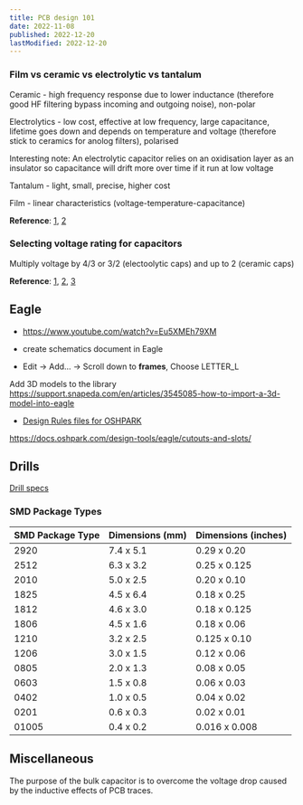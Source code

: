 ```yaml
---
title: PCB design 101
date: 2022-11-08
published: 2022-12-20
lastModified: 2022-12-20
---
```


### Film vs ceramic vs electrolytic vs tantalum

Ceramic - high frequency response due to lower inductance (therefore good HF filtering bypass incoming and outgoing noise), non-polar

Electrolytics - low cost, effective at low frequency, large capacitance, lifetime goes down and depends on temperature and voltage (therefore stick to ceramics for anolog filters), polarised

Interesting note:  An electrolytic capacitor relies on an oxidisation layer as an insulator so capacitance will drift more over time if it run at low voltage

Tantalum - light, small, precise, higher cost

Film - linear characteristics (voltage-temperature-capacitance)

**Reference**: [1](https://electronics.stackexchange.com/questions/232631/ceramic-caps-vs-electrolytic-what-are-the-tangible-differences-in-use), [2](https://electronics.stackexchange.com/questions/69919/ceramic-vs-film-capacitor-which-one-is-preferred-in-audio-circuits)


### Selecting voltage rating for capacitors

Multiply voltage by 4/3 or 3/2 (electoolytic caps) and up to 2 (ceramic caps)

**Reference**: [1](https://electronics.stackexchange.com/questions/15700/selecting-voltage-rating-for-capacitors), [2](http://www.learningaboutelectronics.com/Articles/What-does-the-voltage-rating-on-a-capacitor-mean), [3](https://resources.pcb.cadence.com/blog/2022-ceramic-capacitor-voltage-ratings-here-is-what-you-need-to-know)

## Eagle

- https://www.youtube.com/watch?v=Eu5XMEh79XM

- create schematics document in Eagle
- Edit -> Add... -> Scroll down to **frames**, Choose LETTER_L

Add 3D models to the library https://support.snapeda.com/en/articles/3545085-how-to-import-a-3d-model-into-eagle
- [Design Rules files for OSHPARK](https://docs.oshpark.com/design-tools/eagle/design-rules-files/)

https://docs.oshpark.com/design-tools/eagle/cutouts-and-slots/


## Drills

[Drill specs](https://docs.oshpark.com/submitting-orders/drill-specs/)


### SMD Package Types

SMD Package Type | Dimensions (mm) | Dimensions (inches)
-----|-----------|-------------
2920 | 7.4 x 5.1 | 0.29 x 0.20
2512 | 6.3 x 3.2 | 0.25 x 0.125
2010 | 5.0 x 2.5 | 0.20 x 0.10
1825 | 4.5 x 6.4 | 0.18 x 0.25
1812 | 4.6 x 3.0 | 0.18 x 0.125
1806 | 4.5 x 1.6 | 0.18 x 0.06
1210 | 3.2 x 2.5 | 0.125 x 0.10
1206 | 3.0 x 1.5 | 0.12 x 0.06
0805 | 2.0 x 1.3 | 0.08 x 0.05
0603 | 1.5 x 0.8 | 0.06 x 0.03
0402 | 1.0 x 0.5 | 0.04 x 0.02
0201 | 0.6 x 0.3 | 0.02 x 0.01
01005 | 0.4 x 0.2 | 0.016 x 0.008



## Miscellaneous

The purpose of the bulk capacitor is to overcome the voltage drop caused by the inductive effects of PCB traces. 
